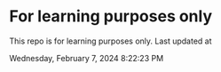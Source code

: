 # For learning purposes only
This repo is for learning purposes only.
Last updated at

Wednesday, February 7, 2024 8:22:23 PM

